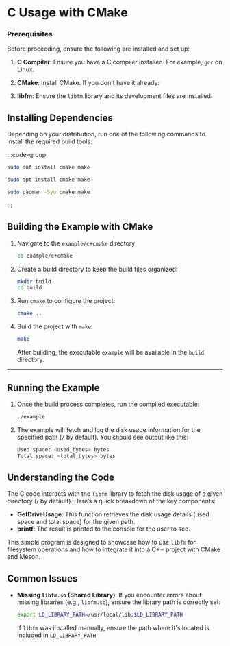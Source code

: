 # **C Usage with CMake**

### **Prerequisites**

Before proceeding, ensure the following are installed and set up:

1. **C Compiler**: Ensure you have a C compiler installed. For example, `gcc` on Linux.

2. **CMake**: Install CMake. If you don't have it already:
   
3. **libfm**: Ensure the `libfm` library and its development files are installed.

## **Installing Dependencies**

Depending on your distribution, run one of the following commands to install the required build tools:

:::code-group

```sh [<i class="devicon-fedora-plain"></i> Fedora]
sudo dnf install cmake make
```

```sh [<i class="devicon-ubuntu-plain"></i> Ubuntu]
sudo apt install cmake make
```

```sh [<i class="devicon-archlinux-plain"></i> Arch]
sudo pacman -Syu cmake make
```

:::

## **Building the Example with CMake**

1. Navigate to the `example/c+cmake` directory:
   ```bash
   cd example/c+cmake
   ```

2. Create a build directory to keep the build files organized:
   ```bash
   mkdir build
   cd build
   ```

3. Run `cmake` to configure the project:
   ```bash
   cmake ..
   ```

4. Build the project with `make`:
   ```bash
   make
   ```

   After building, the executable `example` will be available in the `build` directory.

---

## **Running the Example**

1. Once the build process completes, run the compiled executable:
   ```bash
   ./example
   ```

2. The example will fetch and log the disk usage information for the specified path (`/` by default). You should see output like this:
   ```bash
   Used space: <used_bytes> bytes
   Total space: <total_bytes> bytes
   ```

## **Understanding the Code**

The C code interacts with the `libfm` library to fetch the disk usage of a given directory (/ by default). Here’s a quick breakdown of the key components:

- **GetDriveUsage**: This function retrieves the disk usage details (used space and total space) for the given path.
- **printf**: The result is printed to the console for the user to see.

This simple program is designed to showcase how to use `libfm` for filesystem operations and how to integrate it into a C++ project with CMake and Meson.

## **Common Issues**

- **Missing `libfm.so` (Shared Library)**:
  If you encounter errors about missing libraries (e.g., `libfm.so`), ensure the library path is correctly set:
  ```bash
  export LD_LIBRARY_PATH=/usr/local/lib:$LD_LIBRARY_PATH
  ```

  If `libfm` was installed manually, ensure the path where it's located is included in `LD_LIBRARY_PATH`.
